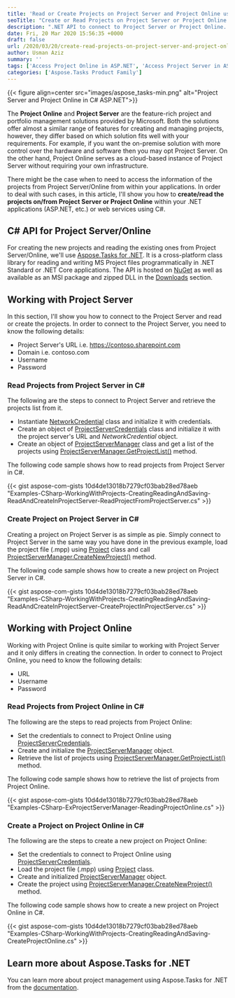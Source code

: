 ```yaml
---
title: 'Read or Create Projects on Project Server and Project Online using C# .NET'
seoTitle: "Create or Read Projects on Project Server or Project Online | C# ASP.NET"
description: ".NET API to connect to Project Server or Project Online. Read or create projects in C#, ASP.NET or .NET Core application. Project Server/Online API for C#."
date: Fri, 20 Mar 2020 15:56:35 +0000
draft: false
url: /2020/03/20/create-read-projects-on-project-server-and-project-online-in-csharp-asp-net/
author: Usman Aziz
summary: ''
tags: ['Access Project Online in ASP.NET', 'Access Project Server in ASP.NET']
categories: ['Aspose.Tasks Product Family']
---
```




{{< figure align=center src="images/aspose_tasks-min.png" alt="Project Server and Project Online in C# ASP.NET">}}


The **Project Online** and **Project Server** are the feature-rich project and portfolio management solutions provided by Microsoft. Both the solutions offer almost a similar range of features for creating and managing projects, however, they differ based on which solution fits well with your requirements. For example, if you want the on-premise solution with more control over the hardware and software then you may opt Project Server. On the other hand, Project Online serves as a cloud-based instance of Project Server without requiring your own infrastructure.

There might be the case when to need to access the information of the projects from Project Server/Online from within your applications. In order to deal with such cases, in this article, I'll show you how to **create/read the projects on/from Project Server or Project Online** within your .NET applications (ASP.NET, etc.) or web services using C#.

## C# API for Project Server/Online

For creating the new projects and reading the existing ones from Project Server/Online, we'll use [Aspose.Tasks for .NET][1]. It is a cross-platform class library for reading and writing MS Project files programmatically in .NET Standard or .NET Core applications. The API is hosted on [NuGet][2] as well as available as an MSI package and zipped DLL in the [Downloads][3] section.

## Working with Project Server

In this section, I'll show you how to connect to the Project Server and read or create the projects. In order to connect to the Project Server, you need to know the following details:

*   Project Server's URL i.e. https://contoso.sharepoint.com
*   Domain i.e. contoso.com
*   Username
*   Password

### Read Projects from Project Server in C#

The following are the steps to connect to Project Server and retrieve the projects list from it.

*   Instantiate [NetworkCredential][4] class and initialize it with credentials.
*   Create an object of [ProjectServerCredentials][5] class and initialize it with the project server's URL and _NetworkCredential_ object.
*   Create an object of [ProjectServerManager][6] class and get a list of the projects using [ProjectServerManager.GetProjectList()][7] method.

The following code sample shows how to read projects from Project Server in C#.

{{< gist aspose-com-gists 10d4de13018b7279cf03bab28ed78aeb "Examples-CSharp-WorkingWithProjects-CreatingReadingAndSaving-ReadAndCreateInProjectServer-ReadProjectFromProjectServer.cs" >}}

### Create Project on Project Server in C#

Creating a project on Project Server is as simple as pie. Simply connect to Project Server in the same way you have done in the previous example, load the project file (.mpp) using [Project][8] class and call [ProjectServerManager.CreateNewProject()][9] method.

The following code sample shows how to create a new project on Project Server in C#.

{{< gist aspose-com-gists 10d4de13018b7279cf03bab28ed78aeb "Examples-CSharp-WorkingWithProjects-CreatingReadingAndSaving-ReadAndCreateInProjectServer-CreateProjectInProjectServer.cs" >}}

## Working with Project Online

Working with Project Online is quite similar to working with Project Server and it only differs in creating the connection. In order to connect to Project Online, you need to know the following details:

*   URL
*   Username
*   Password

### Read Projects from Project Online in C#

The following are the steps to read projects from Project Online:

*   Set the credentials to connect to Project Online using [ProjectServerCredentials][10].
*   Create and initialize the [ProjectServerManager][11] object.
*   Retrieve the list of projects using [ProjectServerManager.GetProjectList()][12] method.

The following code sample shows how to retrieve the list of projects from Project Online.

{{< gist aspose-com-gists 10d4de13018b7279cf03bab28ed78aeb "Examples-CSharp-ExProjectServerManager-ReadingProjectOnline.cs" >}}

### Create a Project on Project Online in C#

The following are the steps to create a new project on Project Online:

*   Set the credentials to connect to Project Online using [ProjectServerCredentials][13].
*   Load the project file (.mpp) using [Project][14] class.
*   Create and initialized [ProjectServerManager][15] object.
*   Create the project using [ProjectServerManager.CreateNewProject()][16] method.

The following code sample shows how to create a new project on Project Online in C#.

{{< gist aspose-com-gists 10d4de13018b7279cf03bab28ed78aeb "Examples-CSharp-WorkingWithProjects-CreatingReadingAndSaving-CreateProjectOnline.cs" >}}

## Learn more about Aspose.Tasks for .NET

You can learn more about project management using Aspose.Tasks for .NET from the [documentation][17].




[1]: https://products.aspose.com/tasks/net
[2]: https://www.nuget.org/packages/Aspose.Tasks/
[3]: http://downloads.aspose.com/tasks/net
[4]: https://docs.microsoft.com/en-us/dotnet/api/system.net.networkcredential?view=netframework-4.8
[5]: https://apireference.aspose.com/net/tasks/aspose.tasks/projectservercredentials
[6]: https://apireference.aspose.com/net/tasks/aspose.tasks/projectservermanager
[7]: https://apireference.aspose.com/net/tasks/aspose.tasks/projectservermanager/methods/getprojectlist
[8]: https://apireference.aspose.com/net/tasks/aspose.tasks/project
[9]: https://apireference.aspose.com/net/tasks/aspose.tasks/projectservermanager/methods/createnewproject
[10]: https://apireference.aspose.com/net/tasks/aspose.tasks/projectservercredentials/constructors/2
[11]: https://apireference.aspose.com/net/tasks/aspose.tasks/projectservermanager
[12]: https://apireference.aspose.com/net/tasks/aspose.tasks/projectservermanager/methods/getprojectlist
[13]: https://apireference.aspose.com/net/tasks/aspose.tasks/projectservercredentials/constructors/2
[14]: https://apireference.aspose.com/net/tasks/aspose.tasks/project
[15]: https://apireference.aspose.com/net/tasks/aspose.tasks/projectservermanager
[16]: https://apireference.aspose.com/net/tasks/aspose.tasks/projectservermanager/methods/createnewproject
[17]: https://docs.aspose.com/display/tasksnet/Getting+Started





